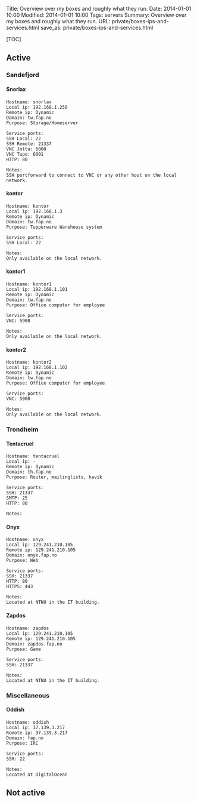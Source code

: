 Title: Overview over my boxes and roughly what they run.
Date: 2014-01-01 10:00
Modified: 2014-01-01 10:00
Tags: servers
Summary: Overview over my boxes and roughly what they run.
URL: private/boxes-ips-and-services.html
save_as: private/boxes-ips-and-services.html

[TOC]

## Active

### Sandefjord

#### Snorlax

    Hostname: snorlax
    Local ip: 192.168.1.250
    Remote ip: Dynamic
    Domain: tw.fap.no
    Purpose: Storage/Homeserver

    Service ports:
    SSH Local: 22
    SSH Remote: 21337
    VNC Jotta: 6000
    VNC Tupo: 6001
    HTTP: 80

    Notes:
    SSH portforward to connect to VNC or any other host on the local network.

#### kontor

    Hostname: kontor
    Local ip: 192.168.1.3
    Remote ip: Dynamic
    Domain: tw.fap.no
    Purpose: Tupperware Warehouse system

    Service ports:
    SSH Local: 22

    Notes:
    Only available on the local network.

#### kontor1

    Hostname: kontor1
    Local ip: 192.168.1.101
    Remote ip: Dynamic
    Domain: tw.fap.no
    Purpose: Office computer for employee

    Service ports:
    VNC: 5900

    Notes:
    Only available on the local network.

#### kontor2

    Hostname: kontor2
    Local ip: 192.168.1.102
    Remote ip: Dynamic
    Domain: tw.fap.no
    Purpose: Office computer for employee

    Service ports:
    VNC: 5900

    Notes:
    Only available on the local network.


### Trondheim

#### Tentacruel

    Hostname: tentacruel
    Local ip: -
    Remote ip: Dynamic
    Domain: th.fap.no
    Purpose: Router, mailinglists, kavik

    Service ports:
    SSH: 21337
    SMTP: 25
    HTTP: 80

    Notes:

#### Onyx

    Hostname: onyx
    Local ip: 129.241.210.105
    Remote ip: 129.241.210.105
    Domain: onyx.fap.no
    Purpose: Web

    Service ports:
    SSH: 21337
    HTTP: 80
    HTTPS: 443

    Notes:
    Located at NTNU in the IT building.


#### Zapdos

    Hostname: zapdos
    Local ip: 129.241.210.105
    Remote ip: 129.241.210.105
    Domain: zapdos.fap.no
    Purpose: Game

    Service ports:
    SSH: 21337

    Notes:
    Located at NTNU in the IT building.


### Miscellaneous

#### Oddish

    Hostname: oddish
    Local ip: 37.139.3.217
    Remote ip: 37.139.3.217
    Domain: fap.no
    Purpose: IRC

    Service ports:
    SSH: 22

    Notes:
    Located at DigitalOcean


## Not active
